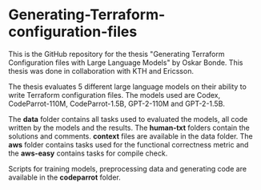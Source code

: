# Generating-Terraform-configuration-files

This is the GitHub repository for the thesis "Generating Terraform Configuration files with Large Language Models" by Oskar Bonde. This thesis was done in collaboration with KTH and Ericsson. 

The thesis evaluates 5 different large language models on their ability to write Terraform configuration files. The models used are Codex, CodeParrot-110M, CodeParrot-1.5B, GPT-2-110M and GPT-2-1.5B.

The **data** folder contains all tasks used to evaluated the models, all code written by the models and the results. The **human-txt** folders contain the solutions and comments. **context** files are available in the data folder. The **aws** folder contains tasks used for the functional correctness metric and the **aws-easy** contains tasks for compile check. 

Scripts for training models, preprocessing data and generating code are available in the **codeparrot** folder.